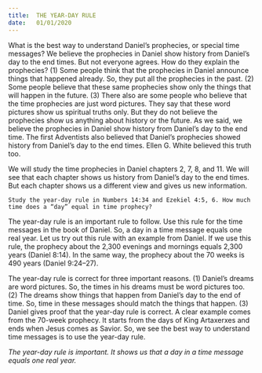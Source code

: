 ```yaml
---
title:  THE YEAR-DAY RULE
date:   01/01/2020
---
```


What is the best way to understand Daniel’s prophecies, or special time messages? We believe the prophecies in Daniel show history from Daniel’s day to the end times. But not everyone agrees. How do they explain the prophecies? (1) Some people think that the prophecies in Daniel announce things that happened already. So, they put all the prophecies in the past. (2) Some people believe that these same prophecies show only the things that will happen in the future. (3) There also are some people who believe that the time prophecies are just word pictures. They say that these word pictures show us spiritual truths only. But they do not believe the prophecies show us anything about history or the future. As we said, we believe the prophecies in Daniel show history from Daniel’s day to the end time. The first Adventists also believed that Daniel’s prophecies showed history from Daniel’s day to the end times. Ellen G. White believed this truth too. 

We will study the time prophecies in Daniel chapters 2, 7, 8, and 11. We will see that each chapter shows us history from Daniel’s day to the end times. But each chapter shows us a different view and gives us new information. 

`Study the year-day rule in Numbers 14:34 and Ezekiel 4:5, 6. How much time does a “day” equal in time prophecy?`

The year-day rule is an important rule to follow. Use this rule for the time messages in the book of Daniel. So, a day in a time message equals one real year. Let us try out this rule with an example from Daniel. If we use this rule, the prophecy about the 2,300 evenings and mornings equals 2,300 years (Daniel 8:14). In the same way, the prophecy about the 70 weeks is 490 years (Daniel 9:24–27). 

The year-day rule is correct for three important reasons. (1) Daniel’s dreams are word pictures. So, the times in his dreams must be word pictures too. (2) The dreams show things that happen from Daniel’s day to the end of time. So, time in these messages should match the things that happen. (3) Daniel gives proof that the year-day rule is correct. A clear example comes from the 70-week prophecy. It starts from the days of King Artaxerxes and ends when Jesus comes as Savior. So, we see the best way to understand time messages is to use the year-day rule.

*The year-day rule is important. It shows us that a day in a time message equals one real year.*